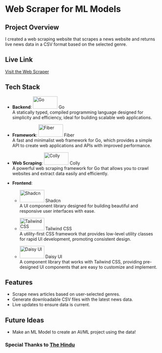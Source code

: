 # Web Scraper for ML Models

## Project Overview

I created a web scraping website that scrapes a news website and returns live news data in a CSV format based on the selected genre.

## Live Link

[Visit the Web Scraper](https://ws-golang-front.onrender.com)

## Tech Stack

- **Backend**: <img src="https://upload.wikimedia.org/wikipedia/commons/0/05/Go_Logo_Blue.svg" alt="Go" height="40" width="80"/> Go  
  A statically typed, compiled programming language designed for simplicity and efficiency, ideal for building scalable web applications.

- **Framework**: <img src="https://tse1.mm.bing.net/th?id=OIP.Vwna0ypKn1ac1HXlsYW-IwHaCx&pid=Api&P=0&w=300&h=300" alt="Fiber" height="40" width="80"/> Fiber  
  A fast and minimalist web framework for Go, which provides a simple API to create web applications and APIs with improved performance.

- **Web Scraping**: <img src="https://tse4.mm.bing.net/th?id=OIP.6j1KmGsbcW28--qeX-KXJAHaDt&pid=Api&P=0&w=300&h=300" alt="Colly" height="40" width="80"/> Colly  
  A powerful web scraping framework for Go that allows you to crawl websites and extract data easily and efficiently.

- **Frontend**: 
  - <img src="https://tse3.mm.bing.net/th?id=OIP.2IYTCEBU784bBDw45iiHzwHaD4&pid=Api&P=0&h=180" alt="Shadcn" height="40" width="80"/> Shadcn  
    A UI component library designed for building beautiful and responsive user interfaces with ease.

  - <img src="https://tse1.mm.bing.net/th?id=OIP.FQR3B8ppNjvaw4XFHiZyBAHaEK&pid=Api&P=0&w=300&h=300" alt="Tailwind CSS" height="40" width="80"/> Tailwind CSS  
    A utility-first CSS framework that provides low-level utility classes for rapid UI development, promoting consistent design.

  - <img src="https://tse3.mm.bing.net/th?id=OIP.ni9fqitlb-cKQKy6evmb8wHaDt&pid=Api&P=0&w=300&h=300" alt="Daisy UI" height="40" width="80"/> Daisy UI  
    A component library that works with Tailwind CSS, providing pre-designed UI components that are easy to customize and implement.

## Features

- Scrape news articles based on user-selected genres.
- Generate downloadable CSV files with the latest news data.
- Live updates to ensure data is current.

## Future Ideas

- Make an ML Model to create an AI/ML project using the data!


### Special Thanks to [The Hindu](https://www.thehindu.com/)
